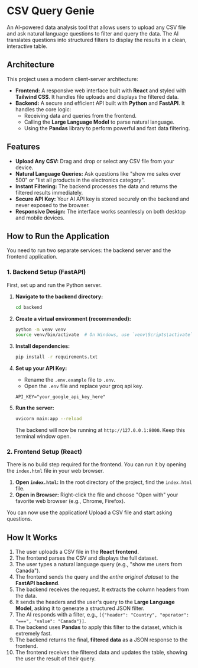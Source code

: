 # CSV Query Genie

An AI-powered data analysis tool that allows users to upload any CSV file and ask natural language questions to filter and query the data. The AI translates questions into structured filters to display the results in a clean, interactive table.

## Architecture

This project uses a modern client-server architecture:

-   **Frontend:** A responsive web interface built with **React** and styled with **Tailwind CSS**. It handles file uploads and displays the filtered data.
-   **Backend:** A secure and efficient API built with **Python** and **FastAPI**. It handles the core logic:
    -   Receiving data and queries from the frontend.
    -   Calling the **Large Language Model** to parse natural language.
    -   Using the **Pandas** library to perform powerful and fast data filtering.

## Features

-   **Upload Any CSV:** Drag and drop or select any CSV file from your device.
-   **Natural Language Queries:** Ask questions like "show me sales over 500" or "list all products in the electronics category".
-   **Instant Filtering:** The backend processes the data and returns the filtered results immediately.
-   **Secure API Key:** Your AI API key is stored securely on the backend and never exposed to the browser.
-   **Responsive Design:** The interface works seamlessly on both desktop and mobile devices.

## How to Run the Application

You need to run two separate services: the backend server and the frontend application.

### 1. Backend Setup (FastAPI)

First, set up and run the Python server.

1.  **Navigate to the backend directory:**
    ```bash
    cd backend
    ```

2.  **Create a virtual environment (recommended):**
    ```bash
    python -m venv venv
    source venv/bin/activate  # On Windows, use `venv\Scripts\activate`
    ```

3.  **Install dependencies:**
    ```bash
    pip install -r requirements.txt
    ```

4.  **Set up your API Key:**
    -   Rename the `.env.example` file to `.env`.
    -   Open the `.env` file and replace your groq api key.
    ```
    API_KEY="your_google_api_key_here"
    ```

5.  **Run the server:**
    ```bash
    uvicorn main:app --reload
    ```
    The backend will now be running at `http://127.0.0.1:8000`. Keep this terminal window open.

### 2. Frontend Setup (React)

There is no build step required for the frontend. You can run it by opening the `index.html` file in your web browser.

1.  **Open `index.html`:** In the root directory of the project, find the `index.html` file.
2.  **Open in Browser:** Right-click the file and choose "Open with" your favorite web browser (e.g., Chrome, Firefox).

You can now use the application! Upload a CSV file and start asking questions.

## How It Works

1.  The user uploads a CSV file in the **React frontend**.
2.  The frontend parses the CSV and displays the full dataset.
3.  The user types a natural language query (e.g., "show me users from Canada").
4.  The frontend sends the query and the *entire original dataset* to the **FastAPI backend**.
5.  The backend receives the request. It extracts the column headers from the data.
6.  It sends the headers and the user's query to the **Large Language Model**, asking it to generate a structured JSON filter.
7.  The AI responds with a filter, e.g., `[{"header": "Country", "operator": "===", "value": "Canada"}]`.
8.  The backend uses **Pandas** to apply this filter to the dataset, which is extremely fast.
9.  The backend returns the final, **filtered data** as a JSON response to the frontend.
10. The frontend receives the filtered data and updates the table, showing the user the result of their query.
